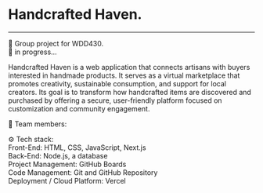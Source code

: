 # Handcrafted Haven.
---
👤 Group project for WDD430.<br>
🔧 in progress...<br>

Handcrafted Haven is a web application that connects artisans with buyers interested in handmade products. It serves as a virtual marketplace that promotes creativity, sustainable consumption, and support for local creators. Its goal is to transform how handcrafted items are discovered and purchased by offering a secure, user-friendly platform focused on customization and community engagement.

👥 Team members:<br>

⚙️ Tech stack:<br>
Front-End: HTML, CSS, JavaScript, Next.js<br>
Back-End: Node.js, a database<br>
Project Management: GitHub Boards<br>
Code Management: Git and GitHub Repository<br>
Deployment / Cloud Platform: Vercel<br>


